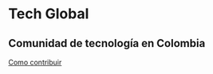 # Tech Global
## Comunidad de tecnología en Colombia

[Como contribuir](https://github.com/pipegoods/tech-global/blob/master/CONTRIBUTING.md)

